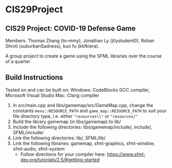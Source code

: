 # CIS29Project
## CIS29 Project: COVID-19 Defense Game
Members: Thomas Zhang (to-mmy), Jonathan Ly (jtlystudent0), Rohan Shroti (suburbanSadness), kuo fu (kkfkiera).

A group project to create a game using the SFML libraries over the course of a quarter.

## Build Instructions
Tested on and can be built on:
  Windows: CodeBlocks GCC compiler, Microsoft Visual Studio
  Mac: Clang compiler
1. In src/main.cpp and libs/gamemap/src/GameMap.cpp, change the constants `menu::RESOURCE_PATH` and `game_map::RESOURCE_PATH` to suit your file directory type, i.e. either `"resources\\"` or `"resources/"`
2. Build the library gamemap (in libs/gamemap) to lib/
3. Include the following directories: libs/gamemap/include/, include/, SFML/include/
4. Link the following directories: lib/, SFML/lib/
5. Link the following libraries: gamemap, sfml-graphics, sfml-window, sfml-audio, sfml-system
   - Follow directions for your compiler here: https://www.sfml-dev.org/tutorials/2.5/#getting-started
